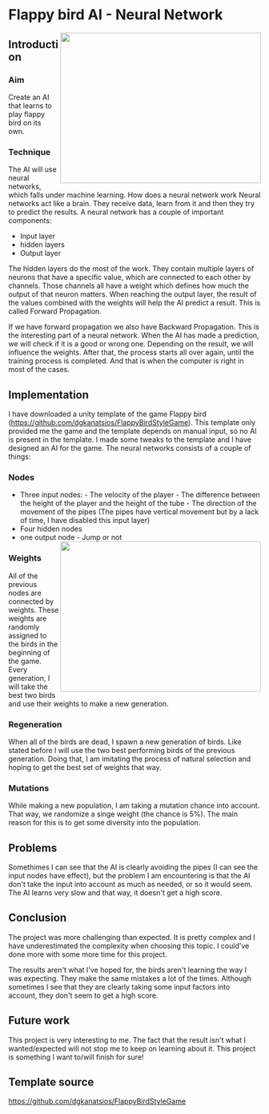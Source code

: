 # Flappy bird AI - Neural Network
<img align="right" width="400" height="300" src="https://user-images.githubusercontent.com/35957790/150399731-c7b7d4fb-ffa7-4a37-96c5-93e3f9ae69bc.gif">


## Introduction
### Aim
Create an AI that learns to play flappy bird on its own.
### Technique
 The AI will use neural networks, which falls under machine learning.
How does a neural network work
Neural networks act like a brain. They receive data, learn from it and then they try to predict the results.
A neural network has a couple of important components:
- Input layer
- hidden layers
- Output layer

The hidden layers do the most of the work. They contain multiple layers of neurons that have a specific value, which are connected to each other by channels. Those channels all have a weight which defines how much the output of that neuron matters.
When reaching the output layer, the result of the values combined with the weights will help the AI predict a result. This is called Forward Propagation.

If we have forward propagation we also have Backward Propagation. This is the interesting part of a neural network. When the AI has made a prediction, we will check if it is a good or wrong one. Depending on the result, we will influence the weights. After that, the process starts all over again, until the training process is completed. And that is when the computer is right in most of the cases.

## Implementation
I have downloaded a unity template of the game Flappy bird (https://github.com/dgkanatsios/FlappyBirdStyleGame). This template only provided me the game and the template depends on manual input, so no AI is present in the template. I made some tweaks to the template and I have designed an AI for the game. The neural networks consists of a couple of things:
### Nodes
 
- Three input nodes:
       - The velocity of the player
       - The difference between the height of the player and the height of the tube
       - The direction of the movement of the pipes (The pipes have vertical movement but by a lack of time, I have disabled this input layer)
 - Four hidden nodes
 - one output node 
       - Jump or not
      <img align="right" width="400" height="300" src="https://user-images.githubusercontent.com/35957790/150419615-b274b197-730c-4f3f-ad70-7537a62152da.png">
### Weights
All of the previous nodes are connected by weights. These weights are randomly assigned to the birds in the beginning of the game. Every generation, I will take the best two birds and use their weights to make a new generation.
### Regeneration
When all of the birds are dead, I spawn a new generation of birds. Like stated before I will use the two best performing birds of the previous generation. Doing that, I am imitating the process of natural selection and hoping to get the best set of weights that way.

### Mutations
While making a new population, I am taking a mutation chance into account. That way, we randomize a singe weight (the chance is 5%). The main reason for this is to get some diversity into the population.

## Problems
Somethimes I can see that the AI is clearly avoiding the pipes (I can see the input nodes have effect), but the problem I am encountering is that the AI don't take the input into account as much as needed, or so it would seem. The AI learns very slow and that way, it doesn't get a high score.

## Conclusion
The project was more challenging than expected. It is pretty complex and I have underestimated the complexity when choosing this topic. I could've done more with some more time for this project.

The results aren't what I've hoped for, the birds aren't learning the way I was expecting. They make the same mistakes a lot of the times. Although sometimes I see that they are clearly taking some input factors into account, they don't seem to get a high score.

## Future work
This project is very interesting to me. The fact that the result isn't what I wanted/expected will not stop me to keep on learning about it. This project is something I want to/will finish for sure!

## Template source

https://github.com/dgkanatsios/FlappyBirdStyleGame
